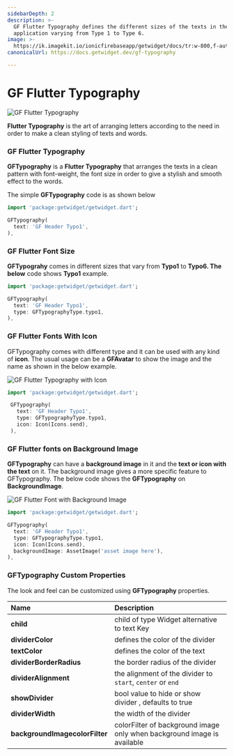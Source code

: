 ```yaml
---
sidebarDepth: 2
description: >-
  GF Flutter Typography defines the different sizes of the texts in the
  application varying from Type 1 to Type 6.
image: >-
  https://ik.imagekit.io/ionicfirebaseapp/getwidget/docs/tr:w-800,f-auto/Typography_WU9Jso1UwI.png
canonicalUrl: https://docs.getwidget.dev/gf-typography

---
```


# GF Flutter Typography

![GF Flutter Typography](https://ik.imagekit.io/ionicfirebaseapp/getwidget/docs/tr:w-800,f-auto/Typography_WU9Jso1UwI.png)

**Flutter Typography** is the art of arranging letters according to the need in order to make a clean styling of texts and words.

### GF Flutter Typography

**GFTypography** is a **Flutter Typography** that arranges the texts in a clean pattern with font-weight, the font size in order to give a stylish and smooth effect to the words.

The simple **GFTypography** code is as shown below

```dart
import 'package:getwidget/getwidget.dart';

GFTypography(
  text: 'GF Header Typo1',
),
```

### GF Flutter Font Size

**GFTypograhy** comes in different sizes that vary from **Typo1** to **Typo6. The below** code shows **Typo1** example.

```dart
import 'package:getwidget/getwidget.dart';

GFTypography(
  text: 'GF Header Typo1',
  type: GFTypographyType.typo1,
),
```

### GF Flutter Fonts With Icon

GFTypography comes with different type and it can be used with any kind of **icon**. The usual usage can be a **GFAvatar** to show the image and the name as shown in the below example.

![GF Flutter Typography with Icon](https://ik.imagekit.io/ionicfirebaseapp/getwidget/docs/tr:w-800,f-auto/with_icon_3x_f-2jWZF_2.png)

```dart
import 'package:getwidget/getwidget.dart';

 GFTypography(
   text: 'GF Header Typo1',
   type: GFTypographyType.typo1,
   icon: Icon(Icons.send),
 ),
```

### GF Flutter fonts on Background Image

**GFTypography** can have a **background image** in it and the **text or icon with the text** on it. The background image gives a more specific feature to GFTypography. The below code shows the **GFTypography** on **BackgroundImage**.

![GF Flutter Font with Background Image](https://ik.imagekit.io/ionicfirebaseapp/getwidget/docs/tr:w-800,f-auto/with_image_3x_EMzRHJ-fi.png)

```dart
import 'package:getwidget/getwidget.dart';

GFTypography(
  text: 'GF Header Typo1',
  type: GFTypographyType.typo1,
  icon: Icon(Icons.send),
  backgroundImage: AssetImage('asset image here'),
),
```

### GFTypography Custom Properties

The look and feel can be customized using **GFTypography** properties.

| Name | Description |
| :--- | :--- |
| **child** | child of type Widget alternative to text Key |
| **dividerColor** | defines the color of the divider |
| **textColor** | defines the color of the text |
| **dividerBorderRadius** | the border radius of the divider |
| **dividerAlignment** | the alignment of the divider to `start`, `center` or `end` |
| **showDivider** | bool value to hide or show divider , defaults to true |
| **dividerWidth** | the width of the divider |
| **backgroundImagecolorFilter** | colorFilter of background image only when background image is available |

